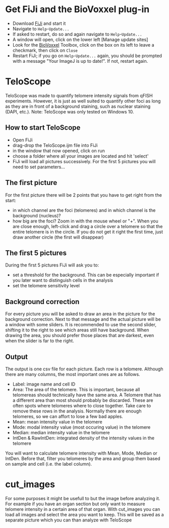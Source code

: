 # Get FiJi and the BioVoxxel plug-in

- Download [FiJi](https://imagej.net/Fiji/Downloads) and start it
- Navigate to `Help`-`Update...`
- If asked to restart, do so and again navigate to `Help`-`Update...`
- A window will open, click on the lower left [Manage update sites]
- Look for the [BioVoxxel](https://www.biovoxxel.de/) Toolbox, click on the box on its left to leave a checkmark, then click on `Close`
- Restart FiJi; if you go on `Help`-`Update...` again, you should be prompted with a message "Your ImageJ is up to date!". If not, restart again.

# TeloScope

TeloScope was made to quantify telomere intensity signals from qFISH experiments. However, it is just as well suited to quantify other foci as long as they are in front of a background staining, such as nuclear staining (DAPI, etc.). Note: TeloScope was only tested on Windows 10.

## How to start TeloScope

- Open FiJi
- drag-drop the TeloScope.ijm file into FiJi
- in the window that now opened, click on run
- choose a folder where all your images are located and hit 'select'
- FiJi will load all pictures successively. For the first 5 pictures you will need to set parameters...

## The first picture

For the first picture there will be 2 points that you have to get right from the start:
- in which channel are the foci (telomeres) and in which channel is the background (nucleus)?
- how big are the foci? Zoom in with the mouse wheel or "+". When you are close enough, left-click and drag a circle over a telomere so that the entire telomere is in the circle. If you do not get it right the first time, just draw another circle (the first will disappear)

## The first 5 pictures

During the first 5 pictures FiJi will ask you to:
- set a threshold for the background. This can be especially important if you later want to distinguish cells in the analysis
- set the telomere sensitivity level

## Background correction

For every picture you will be asked to draw an area in the picture for the background correction. Next to that message and the actual picture will be a window with some sliders. It is recommended to use the second slider, shifting it to the right to see which areas still have background. When drawing the area, you should prefer those places that are darkest, even when the slider is far to the right.

## Output

The output is one csv file for each picture. Each row is a telomere. Although there are many columns, the most important ones are as follows.

- Label: image name and cell ID
- Area: The area of the telomere. This is important, because all telomereas should technically have the same area. A Telomere that has a different area than most should probably be discarded. These are often spots where telomeres where to close together. Take care to remove these rows in the analysis. Normally there are enough telomeres, so we can affort to lose a few bad apples.
- Mean: mean intensity value in the telomere
- Mode: modal intensity value (most occuring value) in the telomere
- Median: median intensity value in the telomere
- IntDen & RawIntDen: integrated density of the intensity values in the telomere

You will want to calculate telomere intensity with Mean, Mode, Median or IntDen. Before that, filter you telomeres by the area and group them based on sample and cell (i.e. the label column).

# cut_images

For some purposes it might be usefull to but the image before analyzing it. For example if you have an organ section but only want to measure telomere intensity in a certain area of that organ. With cut_images you can load all images and select the area you want to keep. This will be saved as a separate picture which you can than analyze with TeloScope
